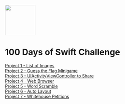 <img src="https://cdn4.iconfinder.com/data/icons/logos-3/504/Swift-2-512.png" data-canonical-src="https://cdn4.iconfinder.com/data/icons/logos-3/504/Swift-2-512.png" width="100" height="100" />

# 100 Days of Swift Challenge

[Project 1 - List of Images](https://github.com/jvctoor/100-days-of-swift/tree/main/Project01) <br>
[Project 2 - Guess the Flag Minigame](https://github.com/jvctoor/100-days-of-swift/tree/main/Project02) <br>
[Project 3 - UIActivityViewController to Share](https://github.com/jvctoor/100-days-of-swift/tree/main/Project03) <br>
[Project 4 - Web Browser](https://github.com/jvctoor/100-days-of-swift/tree/main/Project04) <br>
[Project 5 - Word Scramble](https://github.com/jvctoor/100-days-of-swift/tree/main/Project05) <br>
[Project 6 - Auto Layout](https://github.com/jvctoor/100-days-of-swift/tree/main/Project06) <br>
[Project 7 - Whitehouse Petitions](https://github.com/jvctoor/100-days-of-swift/tree/main/Project07) <br>
